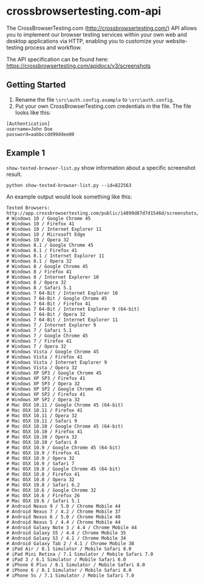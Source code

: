 # crossbrowsertesting.com-api

The CrossBrowserTesting.com (http://crossbrowsertesting.com/) API allows you to implement our browser testing services within your own web and desktop applications via HTTP, enabling you to customize your website-testing process and workflow.

The API specification can be found here:
https://crossbrowsertesting.com/apidocs/v3/screenshots

## Getting Started
1. Rename the file `\src\auth.config.example` to `\src\auth.config`.
2. Put your own CrossBrowserTesting.com credentials in the file. The file looks like this:
```
[Authentication]
username=John Doe
password=aabbccdd99ddee00
```

## Example 1
`show-tested-browser-list.py` show information about a specific screenshot result.
```
python show-tested-browser-list.py --id=822563
```
An example output would look something like this:
```
Tested Browsers: http://app.crossbrowsertesting.com/public/i4899d87d7d1546d/screenshots/z2aa7c5b82c5f3350378
# Windows 10 / Google Chrome 45
# Windows 10 / Firefox 41
# Windows 10 / Internet Explorer 11
# Windows 10 / Microsoft Edge
# Windows 10 / Opera 32
# Windows 8.1 / Google Chrome 45
# Windows 8.1 / Firefox 41
# Windows 8.1 / Internet Explorer 11
# Windows 8.1 / Opera 32
# Windows 8 / Google Chrome 45
# Windows 8 / Firefox 41
# Windows 8 / Internet Explorer 10
# Windows 8 / Opera 32
# Windows 8 / Safari 5.1
# Windows 7 64-Bit / Internet Explorer 10
# Windows 7 64-Bit / Google Chrome 45
# Windows 7 64-Bit / Firefox 41
# Windows 7 64-Bit / Internet Explorer 9 (64-bit)
# Windows 7 64-Bit / Opera 32
# Windows 7 64-Bit / Internet Explorer 11
# Windows 7 / Internet Explorer 9
# Windows 7 / Safari 5.1
# Windows 7 / Google Chrome 45
# Windows 7 / Firefox 41
# Windows 7 / Opera 32
# Windows Vista / Google Chrome 45
# Windows Vista / Firefox 41
# Windows Vista / Internet Explorer 9
# Windows Vista / Opera 32
# Windows XP SP3 / Google Chrome 45
# Windows XP SP3 / Firefox 41
# Windows XP SP3 / Opera 32
# Windows XP SP2 / Google Chrome 45
# Windows XP SP2 / Firefox 41
# Windows XP SP2 / Opera 32
# Mac OSX 10.11 / Google Chrome 45 (64-bit)
# Mac OSX 10.11 / Firefox 41
# Mac OSX 10.11 / Opera 32
# Mac OSX 10.11 / Safari 9
# Mac OSX 10.10 / Google Chrome 45 (64-bit)
# Mac OSX 10.10 / Firefox 41
# Mac OSX 10.10 / Opera 32
# Mac OSX 10.10 / Safari 8
# Mac OSX 10.9 / Google Chrome 45 (64-bit)
# Mac OSX 10.9 / Firefox 41
# Mac OSX 10.9 / Opera 32
# Mac OSX 10.9 / Safari 7
# Mac OSX 10.8 / Google Chrome 45 (64-bit)
# Mac OSX 10.8 / Firefox 41
# Mac OSX 10.8 / Opera 32
# Mac OSX 10.8 / Safari 6.2
# Mac OSX 10.6 / Google Chrome 32
# Mac OSX 10.6 / Firefox 26
# Mac OSX 10.6 / Safari 5.1
# Android Nexus 9 / 5.0 / Chrome Mobile 44
# Android Nexus 7 / 4.2 / Chrome Mobile 37
# Android Nexus 6 / 5.0 / Chrome Mobile 40
# Android Nexus 5 / 4.4 / Chrome Mobile 44
# Android Galaxy Note 3 / 4.4 / Chrome Mobile 44
# Android Galaxy S5 / 4.4 / Chrome Mobile 35
# Android Galaxy S3 / 4.1 / Chrome Mobile 34
# Android Galaxy Tab 2 / 4.1 / Chrome Mobile 38
# iPad Air / 8.1 Simulator / Mobile Safari 8.0
# iPad Mini Retina / 7.1 Simulator / Mobile Safari 7.0
# iPad 3 / 6.1 Simulator / Mobile Safari 6.0
# iPhone 6 Plus / 8.1 Simulator / Mobile Safari 8.0
# iPhone 6 / 8.1 Simulator / Mobile Safari 8.0
# iPhone 5s / 7.1 Simulator / Mobile Safari 7.0
```
